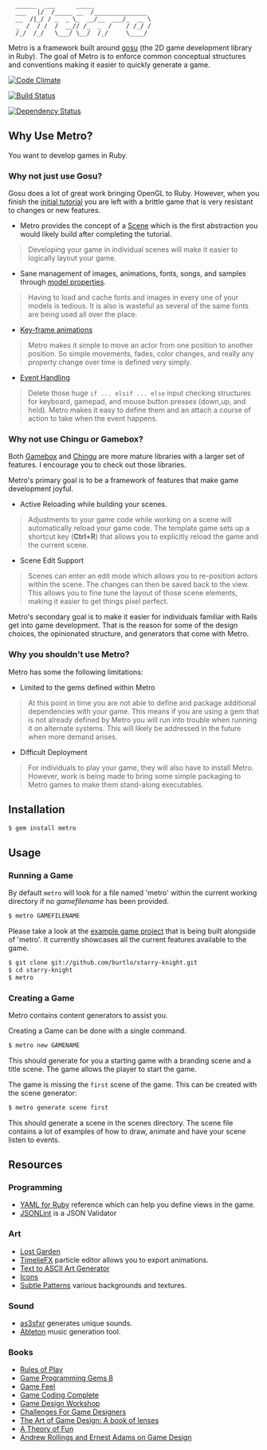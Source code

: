 ```
  ______  ___      _____
  ___   |/  /_____ __  /_______________
  __  /|_/ / _  _ \_  __/__  ___/_  __ \
  _  /  / /  /  __// /_  _  /    / /_/ /
  /_/  /_/   \___/ \__/  /_/     \____/

```

Metro is a framework built around [gosu](https://github.com/jlnr/gosu) (the 2D
game development library in Ruby). The goal of Metro is to enforce common
conceptual structures and conventions making it easier to quickly generate a
game.

[![Code Climate](https://codeclimate.com/badge.png)](https://codeclimate.com/github/burtlo/metro)

[![Build Status](https://travis-ci.org/burtlo/metro.png)](https://travis-ci.org/burtlo/metro)

[![Dependency Status](https://gemnasium.com/burtlo/metro.png)](https://gemnasium.com/burtlo/metro)

## Why Use Metro?

You want to develop games in Ruby.

### Why not just use Gosu?

Gosu does a lot of great work bringing OpenGL to Ruby. However, when you finish
the [initial tutorial](https://github.com/jlnr/gosu/wiki/Ruby-Tutorial) you are
left with a brittle game that is very resistant to changes or new features.

* Metro provides the concept of a
  [Scene](https://github.com/burtlo/metro/wiki/Scenes) which is the first
  abstraction you would likely build after completing the tutorial.

> Developing your game in individual scenes will make it easier to logically
layout your game.

* Sane management of images, animations, fonts, songs, and samples through
  [model properties](https://github.com/burtlo/metro/wiki/Model-properties).

> Having to load and cache fonts and images in every one of your models is
tedious. It is also is wasteful as several of the same fonts are being used all
over the place.

* [Key-frame animations](https://github.com/burtlo/metro/wiki/Animations)

> Metro makes it simple to move an actor from one position to another position.
So simple movements, fades, color changes, and really any property change over
time is defined very simply.

* [Event Handling](https://github.com/burtlo/metro/wiki/Events)

> Delete those huge `if ... elsif ... else` input checking structures for
keyboard, gamepad, and mouse button presses (down,up, and held). Metro makes it
easy to define them and an attach a course of action to take when the event
happens.

### Why not use Chingu or Gamebox?

Both [Gamebox](https://github.com/shawn42/gamebox) and
[Chingu](https://github.com/ippa/chingu) are more mature libraries with a
larger set of features. I encourage you to check out those libraries.

Metro's primary goal is to be a framework of features that make game development
joyful.

* Active Reloading while building your scenes.

> Adjustments to your game code while working on a scene will automatically
reload your game code. The template game sets up a shortcut key (**Ctrl+R**)
that allows you to explicitly reload the game and the current scene.

* Scene Edit Support

> Scenes can enter an edit mode which allows you to re-position actors within
the scene. The changes can then be saved back to the view. This allows you to
fine tune the layout of those scene elements, making it easier to get things
pixel perfect.

Metro's secondary goal is to make it easier for individuals familiar with Rails
get into game development. That is the reason for some of the design choices,
the opinionated structure, and generators that come with Metro.

### Why you shouldn't use Metro?

Metro has some the following limitations:

* Limited to the gems defined within Metro

> At this point in time you are not able to define and package additional
dependencies with your game. This means if you are using a gem that is not
already defined by Metro you will run into trouble when running it on alternate
systems. This will likely be addressed in the future when more demand arises.

* Difficult Deployment

> For individuals to play your game, they will also have to install Metro.
However, work is being made to bring some simple packaging to Metro games to
make them stand-along executables.

## Installation

```bash
$ gem install metro
```

## Usage

### Running a Game

By default `metro` will look for a file named 'metro' within the current working
directory if no *gamefilename* has been provided.

```bash
$ metro GAMEFILENAME
```

Please take a look at the [example game project](https://github.com/burtlo/starry-knight) that is being built alongside of 'metro'. It currently showcases all the current features available to the game.

```bash
$ git clone git://github.com/burtlo/starry-knight.git
$ cd starry-knight
$ metro
```

### Creating a Game

Metro contains content generators to assist you.

Creating a Game can be done with a single command.

```bash
$ metro new GAMENAME
```

This should generate for you a starting game with a branding scene and a title
scene. The game allows the player to start the game.

The game is missing the `first` scene of the game. This can be created with the
scene generator:

```bash
$ metro generate scene first
```

This should generate a scene in the scenes directory. The scene file contains a lot of examples of how to draw, animate and have your scene listen to events.

## Resources

### Programming

* [YAML for Ruby](http://www.yaml.org/YAML_for_ruby.html) reference which can help you define views in the game.
* [JSONLint](http://jsonlint.com/) is a JSON Validator

### Art

* [Lost Garden](http://www.lostgarden.com/2007/05/dancs-miraculously-flexible-game.html)
* [TimelieFX](http://www.rigzsoft.co.uk/) particle editor allows you to export animations.
* [Text to ASCII Art Generator](http://patorjk.com/software/taag)
* [Icons](http://css-tricks.com/flat-icons-icon-fonts/)
* [Subtle Patterns](http://subtlepatterns.com/) various backgrounds and textures.

### Sound

* [as3sfxr](http://www.superflashbros.net/as3sfxr/) generates unique sounds.
* [Ableton](https://www.ableton.com/en/) music generation tool.

### Books

* [Rules of Play](http://www.amazon.com/dp/0262240459)
* [Game Programming Gems 8](http://www.amazon.com/dp/1584507020)
* [Game Feel](http://www.amazon.com/dp/0123743281)
* [Game Coding Complete](http://www.amazon.com/dp/1584506806)
* [Game Design Workshop](http://www.amazon.com/dp/0240809742)
* [Challenges For Game Designers](http://www.amazon.com/dp/158450580X)
* [The Art of Game Design: A book of lenses](http://www.amazon.com/dp/0123694965)
* [A Theory of Fun](http://www.theoryoffun.com)
* [Andrew Rollings and Ernest Adams on Game Design](http://www.amazon.com/dp/1592730019)